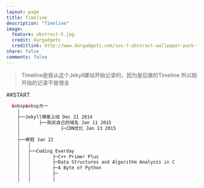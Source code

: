 ```yaml
---
layout: page
title: Timeline
description: "Timeline"
image:
  feature: abstract-5.jpg
  credit: dargadgetz
  creditlink: http://www.dargadgetz.com/ios-7-abstract-wallpaper-pack-for-iphone-5-and-ipod-touch-retina/
share: false
comments: false
---
```


>Timeline是我从这个Jekyll建站开始记录的，因为是后做的Timeline
>所以刚开始的记录不是很全

##START  

~~~ html 
  &nbsp&nbsp大一 
	│ 
	├──Jekyll博客上线 Dec 21 2014
	│       ├──购买自己的域名 Jan 11 2015
	│ 			    ├─CDN优化 Jan 13 2015
	│
	├──寒假 Jan 22
	│   │
	│   ├──Coding Everday	
	│   │        ├─C++ Primer Plus
	│   │        ├─Data Structures and Algorithm Analysis in C 
	│   │        ├─A Byte of Python                    
	│   │        ├─
	│   │        │
~~~